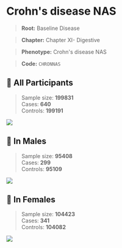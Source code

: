 # Crohn's disease NAS

> **Root:** Baseline Disease  

> **Chapter:** Chapter XI- Digestive  

> **Phenotype:** Crohn's disease NAS  

> **Code:** `CHRONNAS`

## 🧪 All Participants  
> Sample size: **199831**  
> Cases: **640**  
> Controls: **199191**
<img src="/Disease/Figures/ALL/Incidence/CHRONNAS.png"/>
<CsvTable src="/Disease/Data/ALL/Incidence/COX_CHRONNAS.csv" label="🔍 View full results" />

## 👨 In Males  
> Sample size: **95408**  
> Cases: **299**  
> Controls: **95109**
<img src="/Disease/Figures/Male/Incidence/CHRONNAS.png"/>
<CsvTable src="/Disease/Data/Male/Incidence/COX_CHRONNAS.csv" label="🔍 View full results" />

## 👩 In Females  
> Sample size: **104423**  
> Cases: **341**  
> Controls: **104082**
<img src="/Disease/Figures/Female/Incidence/CHRONNAS.png"/>
<CsvTable src="/Disease/Data/Female/Incidence/COX_CHRONNAS.csv" label="🔍 View full results" />
